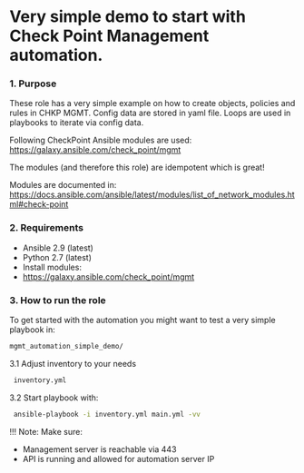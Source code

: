 # Very simple demo to start with Check Point Management automation.

### 1. Purpose
These role has a very simple example on how to create objects, policies and rules in CHKP MGMT.
Config data are stored in yaml file. 
Loops are used in playbooks to iterate via config data.


Following CheckPoint Ansible modules are used:
https://galaxy.ansible.com/check_point/mgmt

The modules (and therefore this role) are idempotent which is great! 

Modules are documented in: 
https://docs.ansible.com/ansible/latest/modules/list_of_network_modules.html#check-point


### 2. Requirements
- Ansible 2.9 (latest)
- Python 2.7 (latest)
- Install modules:
- https://galaxy.ansible.com/check_point/mgmt


### 3. How to run the role 
To get started with the automation you might want to test a very simple playbook in:
```bash
mgmt_automation_simple_demo/
```

3.1 Adjust inventory to your needs
```bash
 inventory.yml
```

3.2 Start playbook with: 
```bash
 ansible-playbook -i inventory.yml main.yml -vv
```

!!! Note: 
Make sure:
- Management server is reachable via 443
- API is running and allowed for automation server IP
